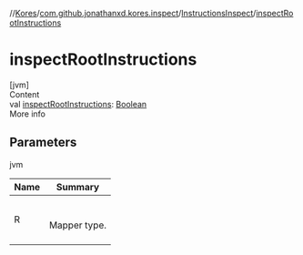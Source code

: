 //[Kores](../../index.md)/[com.github.jonathanxd.kores.inspect](../index.md)/[InstructionsInspect](index.md)/[inspectRootInstructions](inspect-root-instructions.md)



# inspectRootInstructions  
[jvm]  
Content  
val [inspectRootInstructions](inspect-root-instructions.md): [Boolean](https://kotlinlang.org/api/latest/jvm/stdlib/kotlin/-boolean/index.html)  
More info  


## Parameters  
  
jvm  
  
|  Name|  Summary| 
|---|---|
| <a name="com.github.jonathanxd.kores.inspect/InstructionsInspect/inspectRootInstructions/#/PointingToDeclaration/"></a>R| <a name="com.github.jonathanxd.kores.inspect/InstructionsInspect/inspectRootInstructions/#/PointingToDeclaration/"></a><br><br>Mapper type.<br><br>
  
  



